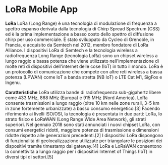 # LoRa Mobile App

**LoRa**
LoRa (Long Range) è una tecnologia di modulazione di frequenza a spettro espanso derivata dalla tecnologia di Chirp Spread Spectrum (CSS) ed è la prima implementazione a basso costo dello spettro di diffusione chirp per uso commerciale. È stato sviluppato da Cycleo di Grenoble, in Francia, e acquisito da Semtech nel 2012, membro fondatore di LoRa Alliance.
I dispositivi LoRa di Semtech e la tecnologia wireless a radiofrequenza Long Range (tecnologia LoRa) sono un chipset wireless a lungo raggio e bassa potenza che viene utilizzato nell'implementazione di molte reti di dispositivi dell'internet delle cose (IoT) in tutto il mondo. LoRa è un protocollo di comunicazione che compete con altre reti wireless a bassa potenza (LPWAN) come IoT a banda stretta (NB IoT) o LTE Cat M1, SigFox e Ingenu.

**Caratteristiche**
LoRa utilizza bande di radiofrequenza sub-gigahertz libere come 433 MHz, 868 MHz (Europa) e 915 MHz (Nord America). LoRa consente trasmissioni a lungo raggio (oltre 10 km nelle zone rurali, 3–5 km in zone fortemente urbanizzate) a basso consumo energetico.[3] Facendo riferimento ai livelli ISO/OSI, la tecnologia è presentata in due parti: LoRa, lo strato fisico e LoRaWAN (Long Range Wide Area Network), gli strati superiori.
Nel gennaio 2018 sono stati annunciati i nuovi chipset LoRa, con consumi energetici ridotti, maggiore potenza di trasmissione e dimensioni ridotte rispetto alle generazioni precedenti.[2]
I dispositivi LoRa dispongono di funzionalità di geolocalizzazione utilizzate per triangolare le posizioni dei dispositivi tramite timestamp dai gateway.[4]
LoRa e LoRaWAN consentono la connettività a lungo raggio per i dispositivi Internet of Things (IoT) in diversi tipi di settori.[5]

